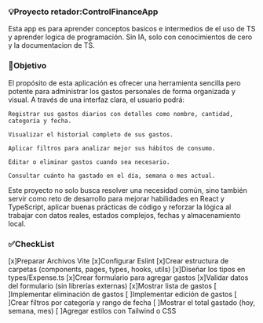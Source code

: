 ### 💡Proyecto retador:ControlFinanceApp
Esta app es para aprender conceptos basicos e intermedios de el uso de TS y aprender logica de programación. Sin IA, solo con conocimientos 
de cero y la documentacion de TS.

### 🎯Objetivo

El propósito de esta aplicación es ofrecer una herramienta sencilla pero potente para administrar los gastos personales de forma organizada y visual. A través de una interfaz clara, el usuario podrá:

    Registrar sus gastos diarios con detalles como nombre, cantidad, categoría y fecha.

    Visualizar el historial completo de sus gastos.

    Aplicar filtros para analizar mejor sus hábitos de consumo.

    Editar o eliminar gastos cuando sea necesario.

    Consultar cuánto ha gastado en el día, semana o mes actual.

Este proyecto no solo busca resolver una necesidad común, sino también servir como reto de desarrollo para mejorar habilidades en React y TypeScript, aplicar buenas prácticas de código y reforzar la lógica al trabajar con datos reales, estados complejos, fechas y almacenamiento local.

### ✅CheckList

 [x]Preparar Archivos Vite
 [x]Configurar Eslint
 [x]Crear estructura de carpetas (components, pages, types, hooks, utils)
 [x]Diseñar los tipos en types/Expense.ts
 [x]Crear formulario para agregar gastos
 [x]Validar datos del formulario (sin librerías externas)
 [x]Mostrar lista de gastos
 [ ]Implementar eliminación de gastos
 [ ]Implementar edición de gastos
 [ ]Crear filtros por categoría y rango de fecha
 [ ]Mostrar el total gastado (hoy, semana, mes)
 [ ]Agregar estilos con Tailwind o CSS